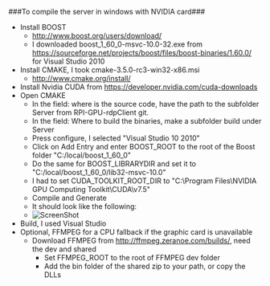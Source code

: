 ###To compile the server in windows with NVIDIA card###
- Install BOOST
  - http://www.boost.org/users/download/
  - I downloaded boost_1_60_0-msvc-10.0-32.exe from https://sourceforge.net/projects/boost/files/boost-binaries/1.60.0/ for Visual Studio 2010
- Install CMAKE, I took cmake-3.5.0-rc3-win32-x86.msi
  - http://www.cmake.org/install/
- Install Nvidia CUDA from https://developer.nvidia.com/cuda-downloads
- Open CMAKE
  - In the field: where is the source code, have the path to the subfolder Server from RPI-GPU-rdpClient git.
  - In the field: Where to build the binaries, make a subfolder build under Server
  - Press configure, I selected "Visual Studio 10 2010"
  - Click on Add Entry and enter BOOST_ROOT to the root of the Boost folder "C:/local/boost_1_60_0"
  - Do the same for BOOST_LIBRARYDIR and set it to "C:/local/boost_1_60_0/lib32-msvc-10.0"
  - I had to set CUDA_TOOLKIT_ROOT_DIR to "C:\Program Files\NVIDIA GPU Computing Toolkit\CUDA\v7.5"
  - Compile and Generate
  - It should look like the following:
  - ![ScreenShot](http://i.imgur.com/mYbxmyn.png)
- Build, I used Visual Studio
- Optional, FFMPEG for a CPU fallback if the graphic card is unavailable
  - Download FFMPEG from http://ffmpeg.zeranoe.com/builds/, need the dev and shared
    - Set FFMPEG_ROOT to the root of FFMPEG dev folder
    - Add the bin folder of the shared zip to your path, or copy the DLLs
